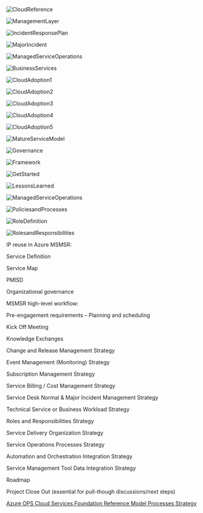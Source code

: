 

![CloudReference](https://github.com/alvarovitta/Management-and-Operations-/blob/master/_images/CloudReferenceModel.png)



![ManagementLayer](https://github.com/alvarovitta/Management-and-Operations-/blob/master/_images/ManagementLayer.PNG)








![IncidentResponsePlan](https://github.com/alvarovitta/Management-and-Operations-/blob/master/_images/IncidentResponsePlan.png)



![MajorIncident](https://github.com/alvarovitta/Management-and-Operations-/blob/master/_images/MajorIncidentFlow.PNG)

![ManagedServiceOperations](https://github.com/alvarovitta/Management-and-Operations-/blob/master/_images/ManagedServiceOperations.png)




![BusinessServices](https://github.com/alvarovitta/Management-and-Operations-/blob/master/_images/BusinessServices.png)




![CloudAdoption1](https://github.com/alvarovitta/Management-and-Operations-/blob/master/_images/CloudAdoption1.png)



![CloudAdoption2](https://github.com/alvarovitta/Management-and-Operations-/blob/master/_images/CloudAdoption2.png)


![CloudAdoption3](https://github.com/alvarovitta/Management-and-Operations-/blob/master/_images/CloudAdoption3.png)


![CloudAdoption4](https://github.com/alvarovitta/Management-and-Operations-/blob/master/_images/CloudAdoption4.png)



![CloudAdoption5](https://github.com/alvarovitta/Management-and-Operations-/blob/master/_images/CloudAdoption5.png)





![MatureServiceModel](https://github.com/alvarovitta/Management-and-Operations-/blob/master/_images/MatureServiceModel.png)





![Governance](https://github.com/alvarovitta/Management-and-Operations-/blob/master/_images/Governance.png)



![Framework](https://github.com/alvarovitta/Management-and-Operations-/blob/master/_images/Framework.png)



![GetStarted](https://github.com/alvarovitta/Management-and-Operations-/blob/master/_images/GetStarted.png)



![LessonsLearned](https://github.com/alvarovitta/Management-and-Operations-/blob/master/_images/LessonsLearned.png)




![ManagedServiceOperations](https://github.com/alvarovitta/Management-and-Operations-/blob/master/_images/ManagedServiceOperations.png)

![PoliciesandProcesses](https://github.com/alvarovitta/Management-and-Operations-/blob/master/_images/PoliciesandProcesses.png)


![RoleDefinition](https://github.com/alvarovitta/Management-and-Operations-/blob/master/_images/RoleDefinition.png)


![RolesandResponsibilities](https://github.com/alvarovitta/Management-and-Operations-/blob/master/_images/RolesandResponsibilities.png)


IP reuse in Azure MSMSR: 

Service Definition 

Service Map 

PMISD 

Organizational governance 

 

MSMSR high-level workflow: 

Pre-engagement requirements – Planning and scheduling​ 

Kick Off Meeting​ 

Knowledge Exchanges​ 

Change and Release Management Strategy​ 

Event Management (Monitoring) Strategy​ 

Subscription Management Strategy​ 

Service Billing / Cost Management Strategy​ 

Service Desk Normal & Major Incident Management Strategy​ 

Technical Service or Business Workload Strategy​ 

Roles and Responsibilities Strategy​ 

Service Delivery Organization Strategy​ 

Service Operations Processes Strategy​ 

Automation and Orchestration Integration Strategy​ 

Service Management Tool Data Integration Strategy​ 

Roadmap ​ 

Project Close Out (essential for pull-though discussions/next steps)​ 

[Azure OPS Cloud Services Foundation Reference Model Processes Strategy](https://microsoft.sharepoint.com/:p:/r/teams/CampusProjectSites054_Ext/7ozvksk7ah/_layouts/15/Doc.aspx?sourcedoc=%7B2B5DA8B4-5CDD-468A-BC39-73FA4BFC3E60%7D&file=Azure%20OPS%20Cloud%20Services%20Foundation%20Reference%20Model%20Processes%20Strategy.pptx&action=edit&mobileredirect=true&DefaultItemOpen=1) 
